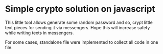 # Simple crypto solution on javascript

This little tool allows generate some random password and so, crypt little text pieces for sending it via messengers. Hope this will increase safety while writing texts in messengers.

For some cases, standalone file were implemented to collect all code in one file.